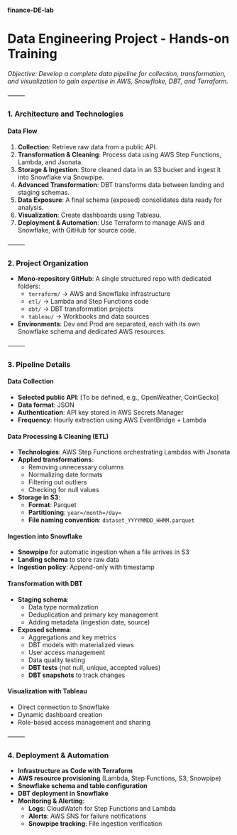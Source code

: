 #### finance-DE-lab

# Data Engineering Project - Hands-on Training

*Objective: Develop a complete data pipeline for collection, transformation, and visualization to gain expertise in AWS, Snowflake, DBT, and Terraform.*

⸻

### 1. Architecture and Technologies

#### Data Flow
1. **Collection**: Retrieve raw data from a public API.
2. **Transformation & Cleaning**: Process data using AWS Step Functions, Lambda, and Jsonata.
3. **Storage & Ingestion**: Store cleaned data in an S3 bucket and ingest it into Snowflake via Snowpipe.
4. **Advanced Transformation**: DBT transforms data between landing and staging schemas.
5. **Data Exposure**: A final schema (exposed) consolidates data ready for analysis.
6. **Visualization**: Create dashboards using Tableau.
7. **Deployment & Automation**: Use Terraform to manage AWS and Snowflake, with GitHub for source code.

⸻

### 2. Project Organization
- **Mono-repository GitHub**: A single structured repo with dedicated folders:
  - `terraform/` → AWS and Snowflake infrastructure
  - `etl/` → Lambda and Step Functions code
  - `dbt/` → DBT transformation projects
  - `tableau/` → Workbooks and data sources
- **Environments**: Dev and Prod are separated, each with its own Snowflake schema and dedicated AWS resources.

⸻

### 3. Pipeline Details

#### Data Collection
- **Selected public API**: [To be defined, e.g., OpenWeather, CoinGecko]
- **Data format**: JSON
- **Authentication**: API key stored in AWS Secrets Manager
- **Frequency**: Hourly extraction using AWS EventBridge + Lambda

#### Data Processing & Cleaning (ETL)
- **Technologies**: AWS Step Functions orchestrating Lambdas with Jsonata
- **Applied transformations**:
  - Removing unnecessary columns
  - Normalizing date formats
  - Filtering out outliers
  - Checking for null values
- **Storage in S3**:
  - **Format**: Parquet
  - **Partitioning**: `year=/month=/day=`
  - **File naming convention**: `dataset_YYYYMMDD_HHMM.parquet`

#### Ingestion into Snowflake
- **Snowpipe** for automatic ingestion when a file arrives in S3
- **Landing schema** to store raw data
- **Ingestion policy**: Append-only with timestamp

#### Transformation with DBT
- **Staging schema**:
  - Data type normalization
  - Deduplication and primary key management
  - Adding metadata (ingestion date, source)
- **Exposed schema**:
  - Aggregations and key metrics
  - DBT models with materialized views
  - User access management
  - Data quality testing
  - **DBT tests** (not null, unique, accepted values)
  - **DBT snapshots** to track changes

#### Visualization with Tableau
- Direct connection to Snowflake
- Dynamic dashboard creation
- Role-based access management and sharing

⸻

### 4. Deployment & Automation
- **Infrastructure as Code with Terraform**
- **AWS resource provisioning** (Lambda, Step Functions, S3, Snowpipe)
- **Snowflake schema and table configuration**
- **DBT deployment in Snowflake**
- **Monitoring & Alerting**:
  - **Logs**: CloudWatch for Step Functions and Lambda
  - **Alerts**: AWS SNS for failure notifications
  - **Snowpipe tracking**: File ingestion verification

